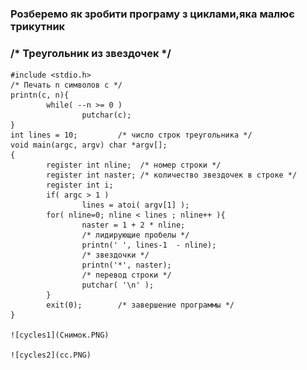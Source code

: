 ### Розберемо як зробити програму з циклами,яка малює трикутник
###  /* Треугольник из звездочек */
    #include <stdio.h>
    /* Печать n символов c */
    printn(c, n){
            while( --n >= 0 )
                    putchar(c);
    }
    int lines = 10;         /* число строк треугольника */
    void main(argc, argv) char *argv[];
    {
            register int nline;  /* номер строки */
            register int naster; /* количество звездочек в строке */
            register int i;
            if( argc > 1 )
                    lines = atoi( argv[1] );
            for( nline=0; nline < lines ; nline++ ){
                    naster = 1 + 2 * nline;
                    /* лидирующие пробелы */
                    printn(' ', lines-1  - nline);
                    /* звездочки */
                    printn('*', naster);
                    /* перевод строки */
                    putchar( '\n' );
            }
            exit(0);        /* завершение программы */
    }
    
    ![cycles1](Снимок.PNG)
    
    ![cycles2](сс.PNG)
